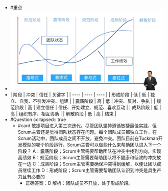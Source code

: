 - #重点
- ![image.png](../assets/image_1747844701164_0.png)
- | 阶段 | 冲突 | 信任 | 关键字 |
  | ---- | ---- | ---- |
  | 形成阶段 | 低 | 低 | 独立、自我、不引发冲突、组建 |
  | 震荡阶段 | 高 | 低 | 冲突、反对、争执 |
  | 规范阶段 | 高 | 建立信任 | 信任、开始建立、规范、喜欢互动 |
  | 成熟阶段 | 低 | 高 | 组织有序、相互协助 |
  | 解散阶段 | 低 | 高 | 结束 |
- #Question
  collapsed:: true
	- #card 敏捷项目进入第三次迭代。尽管团队坚持遵循敏捷最佳实践，但Scrum主管还是觉得团队状态存在问题。每个团队成员都独立工作，在Scrum活动中，团队成员之间不开放，避免冲突。团队目前在Tuckman开发模型的哪个阶段运行，Scrum主管可以做些什么来帮助团队进入下一个阶段？
	  A：震荡阶段；Scrum主管需要帮助团队在冲突中找到方向，实现高绩效
	  B：规范阶段；Scrum主管需要帮助团队将不健康和低效的冲突放在一边
	  C：成熟阶段；Scrum主管需要确保冲突得到缓解，以便让团队成员继续工作
	  D：形成阶段；Scrum主管需要帮助团队认识到冲突是具生产力且有必要的
		- 正确答案：D
		  解析：团队成员不开放，处于形成阶段。